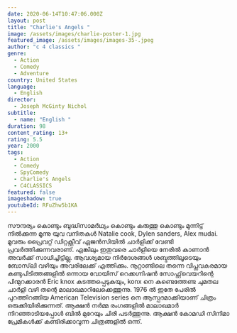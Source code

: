 ```yaml
---
date: 2020-06-14T10:47:06.000Z
layout: post
title: "Charlie's Angels "
image: /assets/images/charlie-poster-1.jpg
featured_image: /assets/images/images-35-.jpeg
author: "c 4 classics "
genre:
  - Action
  - Comedy
  - Adventure
country: United States
language:
  - English
director:
  - Joseph McGinty Nichol
subtitle:
  - name: "English "
duration: 98
content_rating: 13+
rating: 5.5
year: 2000
tags:
  - Action
  - Comedy
  - SpyComedy
  - Charlie's Angels
  - C4CLASSICS
featured: false
imageshadow: true
youtubeId: RFuZhw5b1KA
---
```

സൗന്ദര്യം കൊണ്ടും ബുദ്ധിസാമർഥ്യം കൊണ്ടും കരുത്തു കൊണ്ടും മുന്നിട്ട് നിൽക്കുന്ന മൂന്നു യുവ വനിതകൾ Natalie cook, Dylen sanders, Alex mudai. മൂവരും പ്രൈവറ്റ് ഡിറ്റക്റ്റീവ് ഏജൻസിയിൽ ചാർളിക്ക് വേണ്ടി പ്രവർത്തിക്കുന്നവരാണ്. എങ്കിലും ഇതുവരെ ചാർളിയെ നേരിൽ കാണാൻ അവർക്ക് സാധിച്ചിട്ടില്ല. ആവശ്യമായ നിർദേശങ്ങൾ ശബ്ദത്തിലൂടെയും ബോസ്‌ലി വഴിയും അവരിലേക്ക് എത്തിക്കും. നൂറ്റാണ്ടിലെ തന്നെ വിപ്ലവകരമായ കണ്ടുപിടിത്തങ്ങളിൽ ഒന്നായ വോയിസ് റെക്കഗ്നിഷൻ സോഫ്റ്റ്‌വെയറിന്റെ പിന്മുറക്കാരൻ Eric knox കടത്തപ്പെടുകയും, konx നെ കണ്ടെത്തേണ്ട ചുമതല ചാർളി വഴി തന്റെ മാലാഖമാറിലേക്കെത്തുന്നു. 1976 ൽ ഇതേ പേരിൽ പുറത്തിറങ്ങിയ American Television series നെ ആസ്പദമാക്കിയാണ് ചിത്രം ഒരുക്കിയിരിക്കുന്നത്. ആക്ഷൻ നർമ്മ രംഗങ്ങളിൽ മാലാഖമാർ നിറഞ്ഞാടിയപ്പോൾ ബിൽ മുറേയും ചിരി പടർത്തുന്നു. ആക്ഷൻ കോമഡി സിനിമാ പ്രേമികൾക്ക് കണ്ടിരിക്കാവുന്ന ചിത്രങ്ങളിൽ ഒന്ന്.